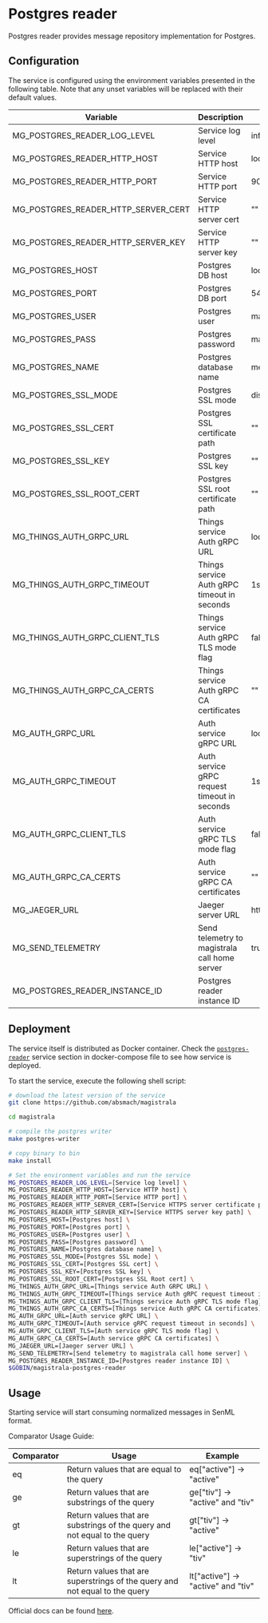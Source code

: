 # Postgres reader

Postgres reader provides message repository implementation for Postgres.

## Configuration

The service is configured using the environment variables presented in the
following table. Note that any unset variables will be replaced with their
default values.

| Variable                            | Description                                   | Default                       |
| ----------------------------------- | --------------------------------------------- | ----------------------------- |
| MG_POSTGRES_READER_LOG_LEVEL        | Service log level                             | info                          |
| MG_POSTGRES_READER_HTTP_HOST        | Service HTTP host                             | localhost                     |
| MG_POSTGRES_READER_HTTP_PORT        | Service HTTP port                             | 9009                          |
| MG_POSTGRES_READER_HTTP_SERVER_CERT | Service HTTP server cert                      | ""                            |
| MG_POSTGRES_READER_HTTP_SERVER_KEY  | Service HTTP server key                       | ""                            |
| MG_POSTGRES_HOST                    | Postgres DB host                              | localhost                     |
| MG_POSTGRES_PORT                    | Postgres DB port                              | 5432                          |
| MG_POSTGRES_USER                    | Postgres user                                 | magistrala                    |
| MG_POSTGRES_PASS                    | Postgres password                             | magistrala                    |
| MG_POSTGRES_NAME                    | Postgres database name                        | messages                      |
| MG_POSTGRES_SSL_MODE                | Postgres SSL mode                             | disabled                      |
| MG_POSTGRES_SSL_CERT                | Postgres SSL certificate path                 | ""                            |
| MG_POSTGRES_SSL_KEY                 | Postgres SSL key                              | ""                            |
| MG_POSTGRES_SSL_ROOT_CERT           | Postgres SSL root certificate path            | ""                            |
| MG_THINGS_AUTH_GRPC_URL             | Things service Auth gRPC URL                  | localhost:7000                |
| MG_THINGS_AUTH_GRPC_TIMEOUT         | Things service Auth gRPC timeout in seconds   | 1s                            |
| MG_THINGS_AUTH_GRPC_CLIENT_TLS      | Things service Auth gRPC TLS mode flag        | false                         |
| MG_THINGS_AUTH_GRPC_CA_CERTS        | Things service Auth gRPC CA certificates      | ""                            |
| MG_AUTH_GRPC_URL                    | Auth service gRPC URL                         | localhost:7001                |
| MG_AUTH_GRPC_TIMEOUT                | Auth service gRPC request timeout in seconds  | 1s                            |
| MG_AUTH_GRPC_CLIENT_TLS             | Auth service gRPC TLS mode flag               | false                         |
| MG_AUTH_GRPC_CA_CERTS               | Auth service gRPC CA certificates             | ""                            |
| MG_JAEGER_URL                       | Jaeger server URL                             | http://jaeger:4318/v1/traces |
| MG_SEND_TELEMETRY                   | Send telemetry to magistrala call home server | true                          |
| MG_POSTGRES_READER_INSTANCE_ID      | Postgres reader instance ID                   |                               |

## Deployment

The service itself is distributed as Docker container. Check the [`postgres-reader`](https://github.com/absmach/supermq/blob/main/docker/addons/postgres-reader/docker-compose.yml#L17-L41) service section in
docker-compose file to see how service is deployed.

To start the service, execute the following shell script:

```bash
# download the latest version of the service
git clone https://github.com/absmach/magistrala

cd magistrala

# compile the postgres writer
make postgres-writer

# copy binary to bin
make install

# Set the environment variables and run the service
MG_POSTGRES_READER_LOG_LEVEL=[Service log level] \
MG_POSTGRES_READER_HTTP_HOST=[Service HTTP host] \
MG_POSTGRES_READER_HTTP_PORT=[Service HTTP port] \
MG_POSTGRES_READER_HTTP_SERVER_CERT=[Service HTTPS server certificate path] \
MG_POSTGRES_READER_HTTP_SERVER_KEY=[Service HTTPS server key path] \
MG_POSTGRES_HOST=[Postgres host] \
MG_POSTGRES_PORT=[Postgres port] \
MG_POSTGRES_USER=[Postgres user] \
MG_POSTGRES_PASS=[Postgres password] \
MG_POSTGRES_NAME=[Postgres database name] \
MG_POSTGRES_SSL_MODE=[Postgres SSL mode] \
MG_POSTGRES_SSL_CERT=[Postgres SSL cert] \
MG_POSTGRES_SSL_KEY=[Postgres SSL key] \
MG_POSTGRES_SSL_ROOT_CERT=[Postgres SSL Root cert] \
MG_THINGS_AUTH_GRPC_URL=[Things service Auth GRPC URL] \
MG_THINGS_AUTH_GRPC_TIMEOUT=[Things service Auth gRPC request timeout in seconds] \
MG_THINGS_AUTH_GRPC_CLIENT_TLS=[Things service Auth gRPC TLS mode flag] \
MG_THINGS_AUTH_GRPC_CA_CERTS=[Things service Auth gRPC CA certificates] \
MG_AUTH_GRPC_URL=[Auth service gRPC URL] \
MG_AUTH_GRPC_TIMEOUT=[Auth service gRPC request timeout in seconds] \
MG_AUTH_GRPC_CLIENT_TLS=[Auth service gRPC TLS mode flag] \
MG_AUTH_GRPC_CA_CERTS=[Auth service gRPC CA certificates] \
MG_JAEGER_URL=[Jaeger server URL] \
MG_SEND_TELEMETRY=[Send telemetry to magistrala call home server] \
MG_POSTGRES_READER_INSTANCE_ID=[Postgres reader instance ID] \
$GOBIN/magistrala-postgres-reader
```

## Usage

Starting service will start consuming normalized messages in SenML format.

Comparator Usage Guide:

| Comparator | Usage                                                                       | Example                            |
| ---------- | --------------------------------------------------------------------------- | ---------------------------------- |
| eq         | Return values that are equal to the query                                   | eq["active"] -> "active"           |
| ge         | Return values that are substrings of the query                              | ge["tiv"] -> "active" and "tiv"    |
| gt         | Return values that are substrings of the query and not equal to the query   | gt["tiv"] -> "active"              |
| le         | Return values that are superstrings of the query                            | le["active"] -> "tiv"              |
| lt         | Return values that are superstrings of the query and not equal to the query | lt["active"] -> "active" and "tiv" |

Official docs can be found [here](https://docs.magistrala.abstractmachines.fr).
